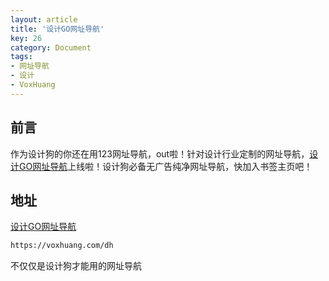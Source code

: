 ```yaml
---
layout: article
title: '设计GO网址导航'
key: 26
category: Document
tags:
- 网址导航
- 设计
- VoxHuang
---
```


## 前言
作为设计狗的你还在用123网址导航，out啦！针对设计行业定制的网址导航，[设计GO网址导航](https://voxhuang.com/dh)上线啦！设计狗必备无广告纯净网址导航，快加入书签主页吧！
## 地址

[设计GO网址导航](https://voxhuang.com/dh)

```bash
https://voxhuang.com/dh
```
不仅仅是设计狗才能用的网址导航
